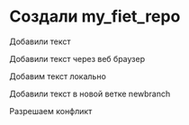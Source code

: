 ﻿# Cоздали my_fiet_repo

Добавили текст 

Добавили текст через веб браузер


Добавим текст локально 

Добавили текст в новой ветке newbranch

Разрешаем конфликт
